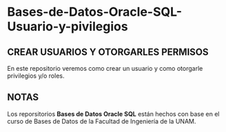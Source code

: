 # Bases-de-Datos-Oracle-SQL-Usuario-y-pivilegios

CREAR USUARIOS Y OTORGARLES PERMISOS
--------------------------------------------------------------------------------------------------------------------------------------------------------
En este repositorio veremos como crear un usuario y como otorgarle privilegios y/o roles.

NOTAS
--------------------------------------------------------------------------------------------------------------------------------------------------------
Los reporsitorios **Bases de Datos Oracle SQL** están hechos con base en el curso de Bases de Datos de la Facultad de Ingeniería de la UNAM. 
